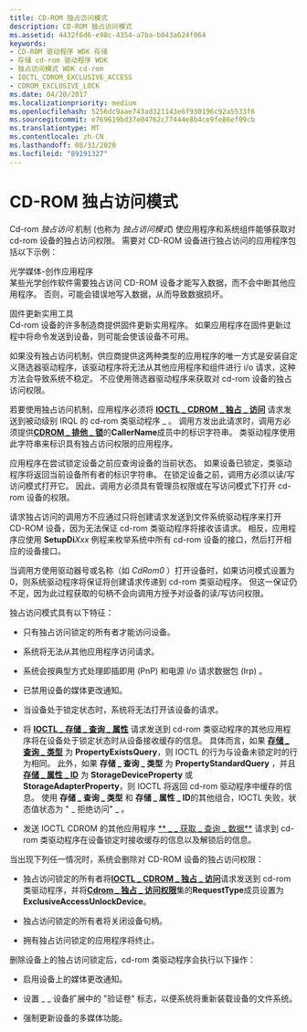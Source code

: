 ```yaml
---
title: CD-ROM 独占访问模式
description: CD-ROM 独占访问模式
ms.assetid: 4432f6d6-e98c-4354-a7ba-b043a624f064
keywords:
- CD-ROM 驱动程序 WDK 存储
- 存储 cd-rom 驱动程序 WDK
- 独占访问模式 WDK cd-rom
- IOCTL_CDROM_EXCLUSIVE_ACCESS
- CDROM_EXCLUSIVE_LOCK
ms.date: 04/20/2017
ms.localizationpriority: medium
ms.openlocfilehash: 5256dc9aae743ad321143e6f930196c92a5533f6
ms.sourcegitcommit: e769619bd37e04762c77444e8b4ce9fe86ef09cb
ms.translationtype: MT
ms.contentlocale: zh-CN
ms.lasthandoff: 08/31/2020
ms.locfileid: "89191327"
---
```

# <a name="cd-rom-exclusive-access-mode"></a>CD-ROM 独占访问模式


Cd-rom *独占访问* 机制 (也称为 *独占访问模式*) 使应用程序和系统组件能够获取对 cd-rom 设备的独占访问权限。 需要对 CD-ROM 设备进行独占访问的应用程序包括以下示例：

<span id="Optical_media-authoring_applications"></span><span id="optical_media-authoring_applications"></span><span id="OPTICAL_MEDIA-AUTHORING_APPLICATIONS"></span>光学媒体-创作应用程序  
某些光学创作软件需要独占访问 CD-ROM 设备才能写入数据，而不会中断其他应用程序。 否则，可能会错误地写入数据，从而导致数据损坏。

<span id="Firmware_update_utilities"></span><span id="firmware_update_utilities"></span><span id="FIRMWARE_UPDATE_UTILITIES"></span>固件更新实用工具  
Cd-rom 设备的许多制造商提供固件更新实用程序。 如果应用程序在固件更新过程中将命令发送到设备，则可能会使该设备不可用。

如果没有独占访问机制，供应商提供这两种类型的应用程序的唯一方式是安装自定义筛选器驱动程序，该驱动程序将无法从其他应用程序和组件进行 i/o 请求，这种方法会导致系统不稳定。 不应使用筛选器驱动程序来获取对 cd-rom 设备的独占访问权限。

若要使用独占访问机制，应用程序必须将 [**IOCTL \_ CDROM \_ 独占 \_ 访问**](/windows-hardware/drivers/ddi/ntddcdrm/ni-ntddcdrm-ioctl_cdrom_exclusive_access) 请求发送到被动级别 IRQL 的 cd-rom 类驱动程序 \_ 。 调用方发出此请求时，调用方必须提供[**CDROM \_ 排他 \_ 锁**](/windows-hardware/drivers/ddi/ntddcdrm/ns-ntddcdrm-_cdrom_exclusive_lock)的**CallerName**成员中的标识字符串。 类驱动程序使用此字符串来标识具有独占访问权限的应用程序。

应用程序在尝试锁定设备之前应查询设备的当前状态。 如果设备已锁定，类驱动程序将返回当前设备所有者的标识字符串。 在锁定设备之前，调用方必须以读/写访问模式打开它。 因此，调用方必须具有管理员权限或在写访问模式下打开 cd-rom 设备的权限。

请求独占访问的调用方不应通过只将创建请求发送到文件系统驱动程序来打开 CD-ROM 设备，因为无法保证 cd-rom 类驱动程序将接收该请求。 相反，应用程序应使用 **SetupDi**_Xxx_ 例程来枚举系统中所有 cd-rom 设备的接口，然后打开相应的设备接口。

当调用方使用驱动器号或名称（如 *CdRom0* ）打开设备时，如果访问模式设置为0，则系统驱动程序将保证将创建请求传递到 cd-rom 类驱动程序。 但这一保证仍不足，因为此过程获取的句柄不会向调用方授予对设备的读/写访问权限。

独占访问模式具有以下特征：

-   只有独占访问锁定的所有者才能访问设备。

-   系统将无法从其他应用程序访问请求。

-   系统会按典型方式处理即插即用 (PnP) 和电源 i/o 请求数据包 (Irp) 。

-   已禁用设备的媒体更改通知。

-   当设备处于锁定状态时，系统将无法打开该设备的请求。

-   将 [**IOCTL \_ 存储 \_ 查询 \_ 属性**](/windows-hardware/drivers/ddi/ntddstor/ni-ntddstor-ioctl_storage_query_property) 请求发送到 cd-rom 类驱动程序的其他应用程序将在设备处于锁定状态时从设备接收缓存的信息。 具体而言，如果 [**存储 \_ 查询 \_ 类型**](/windows-hardware/drivers/ddi/ntddstor/ne-ntddstor-_storage_query_type) 为 **PropertyExistsQuery**，则 IOCTL 的行为与设备未锁定时的行为相同。 此外，如果 **存储 \_ 查询 \_ 类型** 为 **PropertyStandardQuery** ，并且 [**存储 \_ 属性 \_ ID**](/windows-hardware/drivers/ddi/ntddstor/ne-ntddstor-storage_property_id) 为 **StorageDeviceProperty** 或 **StorageAdapterProperty**，则 IOCTL 将返回 cd-rom 驱动程序中缓存的信息。 使用 **存储 \_ 查询 \_ 类型** 和 **存储 \_ 属性 \_ ID**的其他组合，IOCTL 失败，状态值状态为 " \_ 拒绝访问" \_ 。

-   发送 IOCTL CDROM 的其他应用程序 [** \_ \_ 获取 \_ 查询 \_ 数据**](/windows-hardware/drivers/ddi/ntddcdrm/ni-ntddcdrm-ioctl_cdrom_get_inquiry_data) 请求到 cd-rom 类驱动程序在设备锁定时接收缓存的信息以及解锁后的信息。

当出现下列任一情况时，系统会删除对 CD-ROM 设备的独占访问权限：

-   独占访问锁定的所有者将[**IOCTL \_ CDROM \_ 独占 \_ 访问**](/windows-hardware/drivers/ddi/ntddcdrm/ni-ntddcdrm-ioctl_cdrom_exclusive_access)请求发送到 cd-rom 类驱动程序，并将[**Cdrom \_ 独占 \_ 访问权限**](/windows-hardware/drivers/ddi/ntddcdrm/ns-ntddcdrm-_cdrom_exclusive_access)集的**RequestType**成员设置为**ExclusiveAccessUnlockDevice**。

-   独占访问锁定的所有者将关闭设备句柄。

-   拥有独占访问锁定的应用程序将终止。

删除设备上的独占访问锁定后，cd-rom 类驱动程序会执行以下操作：

-   启用设备上的媒体更改通知。

-   设置 \_ \_ 设备扩展中的 "验证卷" 标志，以便系统将重新装载设备的文件系统。

-   强制更新设备的多媒体功能。

 


